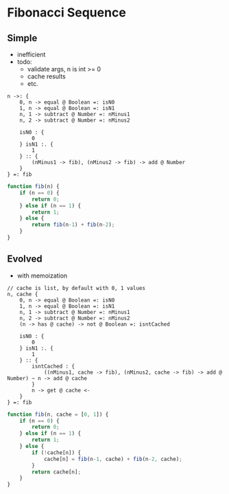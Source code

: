 # Fibonacci Sequence



## Simple

- inefficient 
- todo:
    - validate args, n is int >= 0
    - cache results
    - etc.

```
n ->: {
    0, n -> equal @ Boolean =: isN0
    1, n -> equal @ Boolean =: isN1
    n, 1 -> subtract @ Number =: nMinus1
    n, 2 -> subtract @ Number =: nMinus2

    isN0 : {
        0
    } isN1 :. {
        1
    } :: {
        (nMinus1 -> fib), (nMinus2 -> fib) -> add @ Number
    }
} =: fib
```
<!-- is the grouping in the else necessary? -->


```js
function fib(n) {
    if (n == 0) {
        return 0;
    } else if (n == 1) {
        return 1;
    } else {
        return fib(n-1) + fib(n-2);
    }
}
```


## Evolved

- with memoization

```
// cache is list, by default with 0, 1 values
n, cache {
    0, n -> equal @ Boolean =: isN0
    1, n -> equal @ Boolean =: isN1
    n, 1 -> subtract @ Number =: nMinus1
    n, 2 -> subtract @ Number =: nMinus2
    (n -> has @ cache) -> not @ Boolean =: isntCached

    isN0 : {
        0
    } isN1 :. {
        1
    } :: {
        isntCached : {
            ((nMinus1, cache -> fib), (nMinus2, cache -> fib) -> add @ Number) ~ n -> add @ cache
        }
        n -> get @ cache <-
    }
} =: fib
```

<!-- todo: hasn't yet figured out how to make arguments optional and give default value -->

```js
function fib(n, cache = [0, 1]) {
    if (n == 0) {
        return 0;
    } else if (n == 1) {
        return 1;
    } else {
        if (!cache[n]) {
            cache[n] = fib(n-1, cache) + fib(n-2, cache);
        }
        return cache[n];
    }
}
```